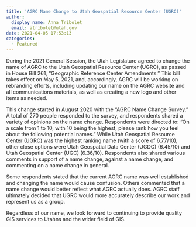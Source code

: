 ```yaml
---
title: 'AGRC Name Change to Utah Geospatial Resource Center (UGRC)'
author:
  display_name: Anna Tribolet
  email: atribolet@utah.gov
date: 2021-04-05 17:53:13
categories:
  - Featured
---
```


During the 2021 General Session, the Utah Legislature agreed to change the name of AGRC to the Utah Geospatial Resource Center (UGRC), as passed in House Bill 261, “Geographic Reference Center Amendments.” This bill takes effect on May 5, 2021, and, accordingly, AGRC will be working on rebranding efforts, including updating our name on the AGRC website and all communications materials, as well as creating a new logo and other items as needed.

This change started in August 2020 with the “AGRC Name Change Survey.” A total of 270 people responded to the survey, and respondents shared a variety of opinions on the name change. Respondents were directed to: “On a scale from 1 to 10, with 10 being the highest, please rank how you feel about the following potential names.” While Utah Geospatial Resource Center (UGRC) was the highest ranking name (with a score of 6.77/10), other close options were Utah Geospatial Data Center (UGDC) (6.45/10) and Utah Geospatial Center (UGC) (6.36/10). Respondents also shared various comments in support of a name change, against a name change, and commenting on a name change in general.

Some respondents stated that the current AGRC name was well established and changing the name would cause confusion. Others commented that a name change would better reflect what AGRC actually does. AGRC staff ultimately decided that UGRC would more accurately describe our work and represent us as a group.

Regardless of our name, we look forward to continuing to provide quality GIS services to Utahns and the wider field of GIS.
